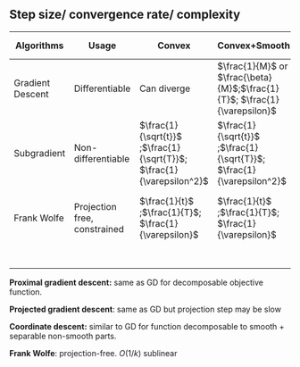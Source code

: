 ## Step size/ convergence rate/ complexity

| Algorithms       | Usage                        | Convex                                                       | Convex+Smooth                                                | Strongly convex                                       | Strongly convex+Smooth                                       |
| ---------------- | ---------------------------- | ------------------------------------------------------------ | ------------------------------------------------------------ | ----------------------------------------------------- | ------------------------------------------------------------ |
| Gradient Descent | Differentiable               | Can diverge                                                  | $\frac{1}{M}$ or  $\frac{\beta}{M}$;$\frac{1}{T}$; $\frac{1}{\varepsilon}$ | Can diverge                                           | $\frac{1}{M}$ ;$(1-\frac{m}{M})^T$; $\log\frac{1}{\varepsilon}$ |
| Subgradient      | Non-differentiable           | $\frac{1}{\sqrt{t}}$ ;$\frac{1}{\sqrt{T}}$; $\frac{1}{\varepsilon^2}$ | $\frac{1}{\sqrt{t}}$ ;$\frac{1}{\sqrt{T}}$; $\frac{1}{\varepsilon^2}$ | $\frac{1}{t}$ ;$\frac{1}{T}$; $\frac{1}{\varepsilon}$ | $\frac{1}{t}$ ;$\frac{1}{T}$; $\frac{1}{\varepsilon}$        |
| Frank Wolfe      | Projection free, constrained | $\frac{1}{t}$ ;$\frac{1}{T}$; $\frac{1}{\varepsilon}$        | $\frac{1}{t}$ ;$\frac{1}{T}$; $\frac{1}{\varepsilon}$        | $\frac{1}{t}$ ;$\frac{1}{T}$; $\frac{1}{\varepsilon}$ | $\frac{1}{t}$ ;$\frac{1}{T}$; $\frac{1}{\varepsilon}$        |
|                  |                              |                                                              |                                                              |                                                       |                                                              |
|                  |                              |                                                              |                                                              |                                                       |                                                              |
|                  |                              |                                                              |                                                              |                                                       |                                                              |
|                  |                              |                                                              |                                                              |                                                       |                                                              |
|                  |                              |                                                              |                                                              |                                                       |                                                              |
|                  |                              |                                                              |                                                              |                                                       |                                                              |

**Proximal gradient descent:** same as GD for decomposable objective function.

**Projected gradient descent**: same as GD but projection step may be slow

**Coordinate descent:** similar to GD for function decomposable to smooth + separable non-smooth parts.

**Frank Wolfe**: projection-free. $O(1/k)$ sublinear

